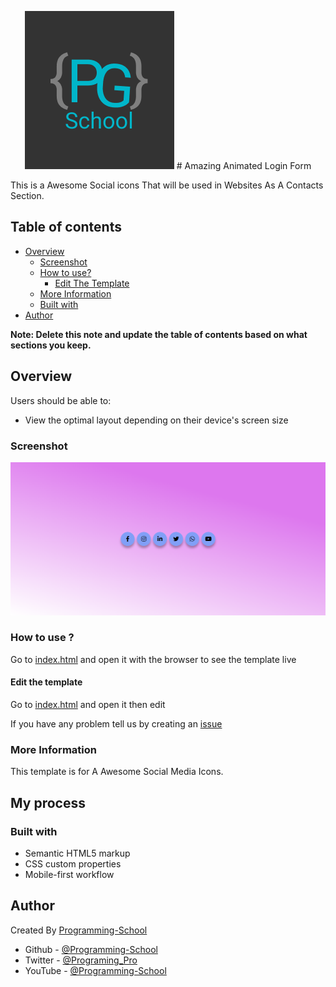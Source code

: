 <p align="center">
       <img src="./Logo.png" alt="Logo" />
       # Amazing Animated Login Form
</p>
This is a Awesome Social icons That will be used in Websites As A Contacts Section.

## Table of contents

- [Overview](#overview)
  - [Screenshot](#screenshot)
  - [How to use?](#how-to-use)
    - [Edit The Template](#edit-the-template)
  - [More Information](#more-information)
  - [Built with](#built-with)
- [Author](#author)

**Note: Delete this note and update the table of contents based on what sections you keep.**

## Overview

Users should be able to:

- View the optimal layout depending on their device's screen size

### Screenshot

<img src="./Awesome-Social-Media-Icon.png" />

### How to use ?

Go to [index.html](index.html) and open it with the browser to see the template live

#### Edit the template

Go to [index.html](index.html) and open it then edit

If you have any problem tell us by creating an [issue](https://github.com/mudit023/templates/issues/new/choose)

### More Information

This template is for A Awesome Social Media Icons.

## My process

### Built with

- Semantic HTML5 markup
- CSS custom properties
- Mobile-first workflow

## Author

Created By [Programming-School](https://www.github.com/Programing-School)

- Github - [@Programming-School](https://www.github.com/Programing-School)
- Twitter - [@Programing_Pro](https://www.twitter.com/Programing_Pro)
- YouTube - [@Programming-School](https://www.youtube.com/channel/UC1YTVmV31RZV2oie1kKpJkw)

